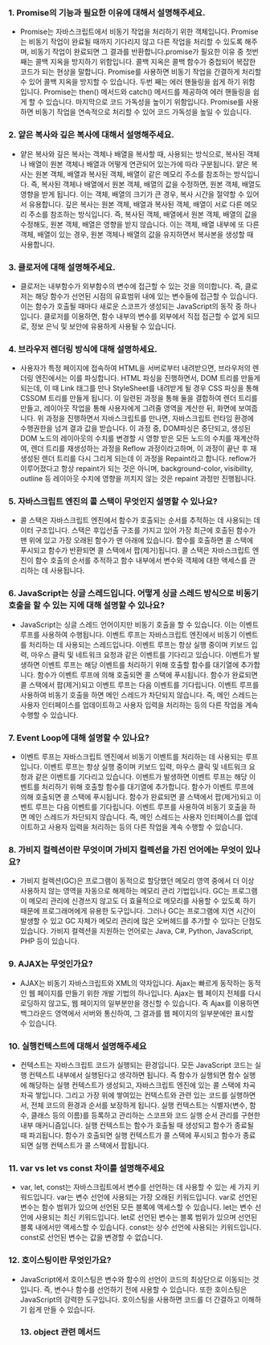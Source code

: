 ### 1. Promise의 기능과 필요한 이유에 대해서 설명해주세요.

- Promise는 자바스크립트에서 비동기 작업을 처리하기 위한 객체입니다. Promise는 비동기 작업이 완료될 때까지 기다리지 않고 다른 작업을 처리할 수 있도록 해주며, 비동기 작업이 완료되면 그 결과를 반환합니다.promise가 필요한 이유 중 첫번 째는 콜백 지옥을 방지하기 위함입니다. 콜백 지옥은 콜백 함수가 중첩되어 복잡한 코드가 되는 현상을 말합니다. Promise를 사용하면 비동기 작업을 간결하게 처리할 수 있어 콜백 지옥을 방지할 수 있습니다. 두번 째는 에러 핸들링을 쉽게 하기 위함입니다. Promise는 then() 메서드와 catch() 메서드를 제공하여 에러 핸들링을 쉽게 할 수 있습니다. 마지막으로 코드 가독성을 높이기 위함입니다. Promise를 사용하면 비동기 작업을 연속적으로 처리할 수 있어 코드 가독성을 높일 수 있습니다.

### 2. 얕은 복사와 깊은 복사에 대해서 설명해주세요.

- 얕은 복사와 깊은 복사는 객체나 배열을 복사할 때, 사용되는 방식으로, 복사된 객체나 배열이 원본 객체나 배열과 어떻게 연관되어 있는가에 따라 구분됩니다. 얕은 복사는 원본 객체, 배열과 복사된 객체, 배열이 같은 메모리 주소를 참조하는 방식입니다. 즉, 복사된 객체나 배열에서 원본 객체, 배열의 값을 수정하면, 원본 객체, 배열도 영향을 받게 됩니다. 이는 객체, 배열의 크기가 큰 경우, 복사 시간을 절약할 수 있어서 유용합니다. 깊은 복사는 원본 객체, 배열과 복사된 객체, 배열이 서로 다른 메모리 주소를 참조하는 방식입니다. 즉, 복사된 객체, 배열에서 원본 객체, 배열의 값을 수정해도, 원본 객체, 배열은 영향을 받지 않습니다. 이는 객체, 배열 내부에 또 다른 객체, 배열이 있는 경우, 원본 객체나 배열의 값을 유지하면서 복사본을 생성할 때 사용합니다.

### 3. 클로저에 대해 설명해주세요.

- 클로저는 내부함수가 외부함수의 변수에 접근할 수 있는 것을 의미합니다. 즉, 클로저는 해당 함수가 선언된 시점의 유효범위 내에 있는 변수들에 접근할 수 있습니다. 이는 함수가 호출될 때마다 새로운 스코프가 생성되는 JavaScript의 동작 중 하나입니다. 클로저를 이용하면, 함수 내부의 변수를 외부에서 직접 접근할 수 없게 되므로, 정보 은닉 및 보안에 유용하게 사용될 수 있습니다.

### 4. 브라우저 렌더링 방식에 대해 설명하세요.

- 사용자가 특정 페이지에 접속하여 HTML을 서버로부터 내려받으면, 브라우저의 렌더링 엔진에서는 이를 파싱합니다. HTML 파싱을 진행하면서, DOM 트리를 만들게 되는데, 이 때 Link 태그를 만나 StyleSheet를 내려받게 될 경우 CSS 파싱을 통해 CSSOM 트리를 만들게 됩니다. 이 일련된 과정을 통해 둘을 결합하여 렌더 트리를 만들고, 레이아웃 작업을 통해 사용자에게 그려줄 영역을 계산한 뒤, 화면에 보여줍니다. 위 과정을 진행하면서 자바스크립트를 만나면, 자바스크립트 런타임 환경에 수행권한을 넘겨 결과 값을 받습니다. 이 과정 중, DOM파싱은 중단되고, 생성된 DOM 노드의 레이아웃의 수치를 변경할 시 영향 받은 모든 노드의 수치를 재계산하여, 렌더 트리를 재생성하는 과정을 Reflow 과정이라고하며, 이 과정이 끝난 후 재생성된 렌더 트리를 다시 그리게 되는데 이 과정을 Repaint라고 합니다. reflow가 이루어졌다고 항상 repaint가 되는 것은 아니며, background-color, visibillty, outline 등 레이아웃 수치에 영향을 끼치지 않는 것은 repaint 과정만 진행됩니다.

### 5. 자바스크립트 엔진의 콜 스택이 무엇인지 설명할 수 있나요?

- 콜 스택은 자바스크립트 엔진에서 함수가 호출되는 순서를 추적하는 데 사용되는 데이터 구조입니다. 스택은 후입선출 구조를 가지고 있어 가장 최근에 호출된 함수가 맨 위에 있고 가장 오래된 함수가 맨 아래에 있습니다. 함수를 호출하면 콜 스택에 푸시되고 함수가 반환되면 콜 스택에서 팝(제거)됩니다. 콜 스택은 자바스크립트 엔진이 함수 호출의 순서를 추적하고 함수 내부에서 변수와 객체에 대한 액세스를 관리하는 데 사용됩니다.

### 6. JavaScript는 싱글 스레드입니다. 어떻게 싱글 스레드 방식으로 비동기 호출을 할 수 있는 지에 대해 설명할 수 있나요?

- JavaScript는 싱글 스레드 언어이지만 비동기 호출을 할 수 있습니다. 이는 이벤트 루프를 사용하여 수행됩니다. 이벤트 루프는 자바스크립트 엔진에서 비동기 이벤트를 처리하는 데 사용되는 스레드입니다. 이벤트 루프는 항상 실행 중이며 키보드 입력, 마우스 클릭 및 네트워크 요청과 같은 이벤트를 기다리고 있습니다. 이벤트가 발생하면 이벤트 루프는 해당 이벤트를 처리하기 위해 호출할 함수를 대기열에 추가합니다. 함수가 이벤트 루프에 의해 호출되면 콜 스택에 푸시됩니다. 함수가 완료되면 콜 스택에서 팝(제거)되고 이벤트 루프는 다음 이벤트를 기다립니다. 이벤트 루프를 사용하여 비동기 호출을 하면 메인 스레드가 차단되지 않습니다. 즉, 메인 스레드는 사용자 인터페이스를 업데이트하고 사용자 입력을 처리하는 등의 다른 작업을 계속 수행할 수 있습니다.

### 7. Event Loop에 대해 설명할 수 있나요?

- 이벤트 루프는 자바스크립트 엔진에서 비동기 이벤트를 처리하는 데 사용되는 루프입니다. 이벤트 루프는 항상 실행 중이며 키보드 입력, 마우스 클릭 및 네트워크 요청과 같은 이벤트를 기다리고 있습니다. 이벤트가 발생하면 이벤트 루프는 해당 이벤트를 처리하기 위해 호출할 함수를 대기열에 추가합니다. 함수가 이벤트 루프에 의해 호출되면 콜 스택에 푸시됩니다. 함수가 완료되면 콜 스택에서 팝(제거)되고 이벤트 루프는 다음 이벤트를 기다립니다. 이벤트 루프를 사용하여 비동기 호출을 하면 메인 스레드가 차단되지 않습니다. 즉, 메인 스레드는 사용자 인터페이스를 업데이트하고 사용자 입력을 처리하는 등의 다른 작업을 계속 수행할 수 있습니다.

### 8. 가비지 컬렉션이란 무엇이며 가비지 컬렉션을 가진 언어에는 무엇이 있나요?

- 가비지 컬렉션(GC)은 프로그램이 동적으로 할당했던 메모리 영역 중에서 더 이상 사용하지 않는 영역을 자동으로 해제하는 메모리 관리 기법입니다. GC는 프로그램이 메모리 관리에 신경쓰지 않고도 더 효율적으로 메모리를 사용할 수 있도록 하기 때문에 프로그래머에게 유용한 도구입니다. 그러나 GC는 프로그램에 지연 시간이 발생할 수 있고 GC 자체가 메모리 관리에 많은 오버헤드를 추가할 수 있다는 단점도 있습니다. 가비지 컬렉션을 지원하는 언어로는 Java, C#, Python, JavaScript, PHP 등이 있습니다.

### 9. AJAX는 무엇인가요?

- AJAX는 비동기 자바스크립트와 XML의 약자입니다. Ajax는 빠르게 동작하는 동적인 웹 페이지를 만들기 위한 개발 기법의 하나입니다. Ajax는 웹 페이지 전체를 다시 로딩하지 않고도, 웹 페이지의 일부분만을 갱신할 수 있습니다. 즉 Ajax를 이용하면 백그라운드 영역에서 서버와 통신하여, 그 결과를 웹 페이지의 일부분에만 표시할 수 있습니다.

### 10. 실행컨텍스트에 대해서 설명해주세요

- 컨텍스트는 자바스크립트 코드가 실행되는 환경입니다. 모든 JavaScript 코드는 실행 컨텍스트 내부에서 실행된다고 생각하면 됩니다. 즉 함수가 실행되면 함수 실행에 해당하는 실행 컨텍스트가 생성되고, 자바스크립트 엔진에 있는 콜 스택에 차곡차곡 쌓입니다. 그리고 가장 위에 쌓여있는 컨텍스트와 관련 있는 코드를 실행하면서, 전체 코드의 환경과 순서를 보장하게 됩니다. 실행 컨텍스트는 식별자(변수, 함수, 클래스 등의 이름)를 등록하고 관리하는 스코프와 코드 실행 순서 관리를 구현한 내부 매커니즘입니다. 실행 컨텍스트는 함수가 호출될 때 생성되고 함수가 종료될 때 파괴됩니다. 함수가 호출되면 실행 컨텍스트가 콜 스택에 푸시되고 함수가 종료되면 실행 컨텍스트가 콜 스택에서 팝됩니다.

### 11. var vs let vs const 차이를 설명해주세요

- var, let, const는 자바스크립트에서 변수를 선언하는 데 사용할 수 있는 세 가지 키워드입니다. var는 변수 선언에 사용되는 가장 오래된 키워드입니다. var로 선언된 변수는 함수 범위가 있으며 선언된 모든 블록에 액세스할 수 있습니다. let는 변수 선언에 사용되는 최신 키워드입니다. let로 선언된 변수는 블록 범위가 있으며 선언된 블록 내에서만 액세스할 수 있습니다. const는 상수 선언에 사용되는 키워드입니다. const로 선언된 변수는 값을 변경할 수 없습니다.

### 12. 호이스팅이란 무엇인가요?

- JavaScript에서 호이스팅은 변수와 함수의 선언이 코드의 최상단으로 이동되는 것입니다. 즉, 변수나 함수를 선언하기 전에 사용할 수 있습니다. 또한 호이스팅은 JavaScript의 강력한 도구입니다. 호이스팅을 사용하면 코드를 더 간결하고 이해하기 쉽게 만들 수 있습니다.

  ### 13. object 관련 메서드
